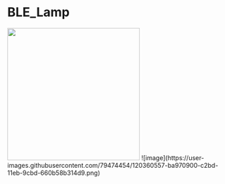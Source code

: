 # BLE_Lamp

<img src="https://user-images.githubusercontent.com/79474454/120360689-e0241280-c2bd-11eb-9c2c-5a0c415dc071.jpg" width="300">
![image](https://user-images.githubusercontent.com/79474454/120360557-ba970900-c2bd-11eb-9cbd-660b58b314d9.png)
